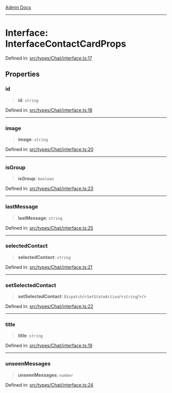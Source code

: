 [Admin Docs](/)

***

# Interface: InterfaceContactCardProps

Defined in: [src/types/Chat/interface.ts:17](https://github.com/PalisadoesFoundation/talawa-admin/blob/main/src/types/Chat/interface.ts#L17)

## Properties

### id

> **id**: `string`

Defined in: [src/types/Chat/interface.ts:18](https://github.com/PalisadoesFoundation/talawa-admin/blob/main/src/types/Chat/interface.ts#L18)

***

### image

> **image**: `string`

Defined in: [src/types/Chat/interface.ts:20](https://github.com/PalisadoesFoundation/talawa-admin/blob/main/src/types/Chat/interface.ts#L20)

***

### isGroup

> **isGroup**: `boolean`

Defined in: [src/types/Chat/interface.ts:23](https://github.com/PalisadoesFoundation/talawa-admin/blob/main/src/types/Chat/interface.ts#L23)

***

### lastMessage

> **lastMessage**: `string`

Defined in: [src/types/Chat/interface.ts:25](https://github.com/PalisadoesFoundation/talawa-admin/blob/main/src/types/Chat/interface.ts#L25)

***

### selectedContact

> **selectedContact**: `string`

Defined in: [src/types/Chat/interface.ts:21](https://github.com/PalisadoesFoundation/talawa-admin/blob/main/src/types/Chat/interface.ts#L21)

***

### setSelectedContact

> **setSelectedContact**: `Dispatch`/<`SetStateAction`/<`string`/>/>

Defined in: [src/types/Chat/interface.ts:22](https://github.com/PalisadoesFoundation/talawa-admin/blob/main/src/types/Chat/interface.ts#L22)

***

### title

> **title**: `string`

Defined in: [src/types/Chat/interface.ts:19](https://github.com/PalisadoesFoundation/talawa-admin/blob/main/src/types/Chat/interface.ts#L19)

***

### unseenMessages

> **unseenMessages**: `number`

Defined in: [src/types/Chat/interface.ts:24](https://github.com/PalisadoesFoundation/talawa-admin/blob/main/src/types/Chat/interface.ts#L24)

